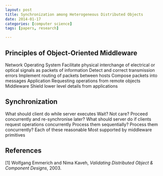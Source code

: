 ```yaml
---
layout: post
title: Synchronization among Heterogeneous Distributed Objects
date: 2014-01-17
categories: [computer science]
tags: [papers, research]

---
```

Principles of Object-Oriented Middleware
--

Network Operating System
Facilitate physical interchange of electrical or optical signals as packets of information
Detect and correct transmission errors
Implement routing of packets between hosts
Compose packets into messages
Application 
Requesting operations from remote objects
Middleware
Shield lower level details from applications


Synchronization
--

What should client do while server executes
Wait?
Not care?
Proceed concurrently and re-synchronise later?
What should server do if clients request operations concurrently
Process them sequentially?
Process them concurrently?
Each of these reasonable
Most supported by middleware primitives


References
--
[1] Wolfgang Emmerich and Nima Kaveh, *Validating Distributed Object & Component Designs*, 2003. 